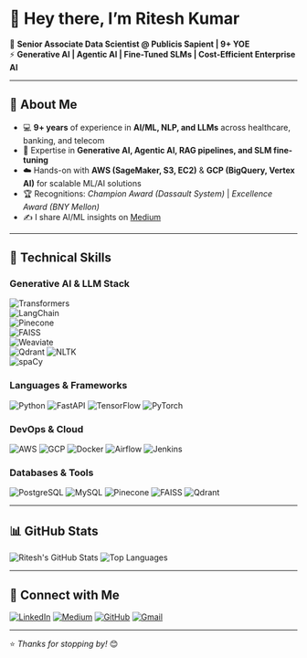 # 👋 Hey there, I’m Ritesh Kumar  

🚀 **Senior Associate Data Scientist @ Publicis Sapient | 9+ YOE**  
⚡ **Generative AI | Agentic AI | Fine-Tuned SLMs | Cost-Efficient Enterprise AI**

---

## 🚀 About Me
- 💻 **9+ years** of experience in **AI/ML, NLP, and LLMs** across healthcare, banking, and telecom  
- 🧠 Expertise in **Generative AI, Agentic AI, RAG pipelines, and SLM fine-tuning**  
- ☁️ Hands-on with **AWS (SageMaker, S3, EC2)** & **GCP (BigQuery, Vertex AI)** for scalable ML/AI solutions  
- 🏆 Recognitions: *Champion Award (Dassault System)* | *Excellence Award (BNY Mellon)*  
- ✍️ I share AI/ML insights on [Medium](https://medium.com/@riteshpcs1994)

---

## 🚀 Technical Skills

### Generative AI & LLM Stack
![Transformers](https://img.shields.io/badge/Transformers-FFDA44?style=for-the-badge&logo=python&logoColor=black)  
![LangChain](https://img.shields.io/badge/LangChain-00BFA6?style=for-the-badge&logo=chainlink&logoColor=white)  
![Pinecone](https://img.shields.io/badge/Pinecone-0D96F6?style=for-the-badge&logo=pinboard&logoColor=white)  
![FAISS](https://img.shields.io/badge/FAISS-009688?style=for-the-badge&logo=databricks&logoColor=white)  
![Weaviate](https://img.shields.io/badge/Weaviate-2A7FFF?style=for-the-badge&logo=weave&logoColor=white)  
![Qdrant](https://img.shields.io/badge/Qdrant-FF4B4B?style=for-the-badge&logo=databricks&logoColor=white)
![NLTK](https://img.shields.io/badge/NLTK-333333?style=for-the-badge&logo=python&logoColor=white)  
![spaCy](https://img.shields.io/badge/spaCy-09A3D5?style=for-the-badge&logo=spacy&logoColor=white) 

### Languages & Frameworks
![Python](https://img.shields.io/badge/Python-3776AB?style=for-the-badge&logo=python&logoColor=white)
![FastAPI](https://img.shields.io/badge/FastAPI-009688?style=for-the-badge&logo=fastapi&logoColor=white)
![TensorFlow](https://img.shields.io/badge/TensorFlow-FF6F00?style=for-the-badge&logo=tensorflow&logoColor=white)
![PyTorch](https://img.shields.io/badge/PyTorch-EE4C2C?style=for-the-badge&logo=pytorch&logoColor=white)

### DevOps & Cloud
![AWS](https://img.shields.io/badge/AWS-FF9900?style=for-the-badge&logo=amazon-aws&logoColor=white)
![GCP](https://img.shields.io/badge/GCP-4285F4?style=for-the-badge&logo=google-cloud&logoColor=white)
![Docker](https://img.shields.io/badge/Docker-2496ED?style=for-the-badge&logo=docker&logoColor=white)
![Airflow](https://img.shields.io/badge/Airflow-017CEE?style=for-the-badge&logo=apache-airflow&logoColor=white)
![Jenkins](https://img.shields.io/badge/Jenkins-D24939?style=for-the-badge&logo=jenkins&logoColor=white)

### Databases & Tools
![PostgreSQL](https://img.shields.io/badge/PostgreSQL-336791?style=for-the-badge&logo=postgresql&logoColor=white)
![MySQL](https://img.shields.io/badge/MySQL-4479A1?style=for-the-badge&logo=mysql&logoColor=white)
![Pinecone](https://img.shields.io/badge/Pinecone-0D96F6?style=for-the-badge&logo=pinboard&logoColor=white)
![FAISS](https://img.shields.io/badge/FAISS-009688?style=for-the-badge&logo=databricks&logoColor=white)
![Qdrant](https://img.shields.io/badge/Qdrant-FF4B4B?style=for-the-badge&logo=databricks&logoColor=white)

---

## 📊 GitHub Stats
![Ritesh's GitHub Stats](https://github-readme-stats.vercel.app/api?username=Riteshpcs1994&show_icons=true&theme=tokyonight)
![Top Languages](https://github-readme-stats.vercel.app/api/top-langs/?username=Riteshpcs1994&layout=compact&theme=tokyonight)

---

## 🔗 Connect with Me
[![LinkedIn](https://img.shields.io/badge/LinkedIn-0077B5?style=for-the-badge&logo=linkedin&logoColor=white)](https://www.linkedin.com/in/riteshkr94/)
[![Medium](https://img.shields.io/badge/Medium-000000?style=for-the-badge&logo=medium&logoColor=white)](https://medium.com/@riteshpcs1994)
[![GitHub](https://img.shields.io/badge/GitHub-181717?style=for-the-badge&logo=github&logoColor=white)](https://github.com/Riteshpcs1994)
[![Gmail](https://img.shields.io/badge/Gmail-D14836?style=for-the-badge&logo=gmail&logoColor=white)](mailto:riteshpcs1994@gmail.com)

---

⭐️ *Thanks for stopping by!* 😊
